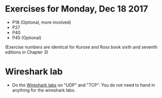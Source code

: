 # Exercises for Monday, Dec 18 2017

* P18 (Optional, more involved)
* P27
* P40
* P45 (Optional)

(Exercise numbers are identical for Kurose and Ross book sixth and seventh editions in Chapter 3)

# Wireshark lab 

* Do the [Wireshark labs](https://www-net.cs.umass.edu/wireshark-labs/) on "UDP" and "TCP". You do not need to hand in anything for the wireshark labs. 

